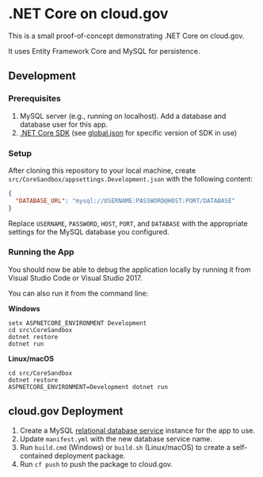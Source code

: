 # .NET Core on cloud.gov

This is a small proof-of-concept demonstrating .NET Core on cloud.gov.

It uses Entity Framework Core and MySQL for persistence.

## Development

### Prerequisites

1. MySQL server (e.g., running on localhost). Add a database and database user for this app.
2. [.NET Core SDK](https://www.microsoft.com/net/download/core) (see [global.json](global.json) for specific version of SDK in use)

### Setup

After cloning this repository to your local machine, create `src/CoreSandbox/appsettings.Development.json` with the following content:

```json
{
  "DATABASE_URL": "mysql://USERNAME:PASSWORD@HOST:PORT/DATABASE"
}
```

Replace `USERNAME`, `PASSWORD`, `HOST`, `PORT`, and `DATABASE` with the appropriate settings for the MySQL database you configured.

### Running the App

You should now be able to debug the application locally by running it from Visual Studio Code or Visual Studio 2017.

You can also run it from the command line:

**Windows**
```
setx ASPNETCORE_ENVIRONMENT Development
cd src\CoreSandbox
dotnet restore
dotnet run
```

**Linux/macOS**
```
cd src/CoreSandbox
dotnet restore
ASPNETCORE_ENVIRONMENT=Development dotnet run
```

## cloud.gov Deployment

1. Create a MySQL [relational database service](https://cloud.gov/docs/services/relational-database/) instance for the app to use.
2. Update `manifest.yml` with the new database service name.
3. Run `build.cmd` (Windows) or `build.sh` (Linux/macOS) to create a self-contained deployment package.
4. Run `cf push` to push the package to cloud.gov.

